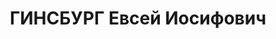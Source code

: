 ---
title: ГИНСБУРГ Евсей Иосифович
description: "Род. в 1904 г., г. Москва, еврей, б/п, работал старшим инженером треста\
  \ \"Союзвзрывпром\". Проживал: г. Иркутске. \n  Арестован 1 февраля 1937 г. \n \
  \ Приговорен: Военная Коллегия Верховного Суда СССР 24 октября 1937 г., обв.: по\
  \ ст. ст. 58-7, 58-8, 58-11 УК РСФСР. \n  Приговор: расстрел Расстрелян 24 октября\
  \ 1937 г. Место захоронения - г. Иркутск. Реабилитирован 11 февраля 1958 г. реабилитирован\
  \ определением Военной коллегии Верховного суда СССР"
---